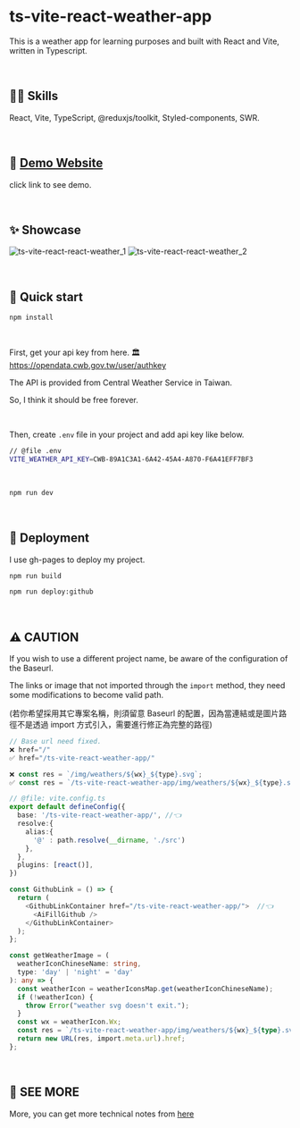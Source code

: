 # ts-vite-react-weather-app

This is a weather app for learning purposes and built with React and Vite, written in Typescript.

<br>

## 🐱‍🏍 Skills
React, Vite, TypeScript, @reduxjs/toolkit, Styled-components, SWR.

<br>

## 🚀 <a href="https://nilswg.github.io/ts-react-weather-app/">Demo Website</a>
click link to see demo.

<br>

## ✨ Showcase 
![ts-vite-react-react-weather_1](https://user-images.githubusercontent.com/64550861/212832292-dca37e44-5fde-4711-a806-ad2bbd3589e1.gif)
![ts-vite-react-react-weather_2](https://user-images.githubusercontent.com/64550861/212832300-af2d60f7-b0f5-4afd-b6b6-39642027cdde.gif)

<br>

## 🛫 Quick start

```bash
npm install
```

<br>

First, get your api key from here. 🏛 https://opendata.cwb.gov.tw/user/authkey

The API is provided from Central Weather Service in Taiwan.

So, I think it should be free forever.

<br>

Then, create `.env` file in your project and add api key like below.
```bash
// @file .env
VITE_WEATHER_API_KEY=CWB-89A1C3A1-6A42-45A4-A870-F6A41EFF7BF3
```

<br>

```bash
npm run dev
```

<br>

## 🚀 Deployment

I use gh-pages to deploy my project.

```bash
npm run build
```

```bash
npm run deploy:github
```

<br>

## ⚠ CAUTION

If you wish to use a different project name, be aware of the configuration of the Baseurl.

The links or image that not imported through the `import` method, they need some modifications to become valid path.

(若你希望採用其它專案名稱，則須留意 Baseurl 的配置，因為當連結或是圖片路徑不是透過 import 方式引入，需要進行修正為完整的路徑)

```js
// Base url need fixed.
❌ href="/"
✅ href="/ts-vite-react-weather-app/" 

❌ const res = `/img/weathers/${wx}_${type}.svg`;
✅ const res = `/ts-vite-react-weather-app/img/weathers/${wx}_${type}.svg`; 
```

```ts
// @file: vite.config.ts
export default defineConfig({
  base: '/ts-vite-react-weather-app/', //👈
  resolve:{
    alias:{
      '@' : path.resolve(__dirname, './src')
    },
  },
  plugins: [react()],
})
```

```ts
const GithubLink = () => {
  return (
    <GithubLinkContainer href="/ts-vite-react-weather-app/">  //👈 
      <AiFillGithub />
    </GithubLinkContainer>
  );
};

```

```ts
const getWeatherImage = (
  weatherIconChineseName: string,
  type: 'day' | 'night' = 'day'
): any => {
  const weatherIcon = weatherIconsMap.get(weatherIconChineseName);
  if (!weatherIcon) {
    throw Error("weather svg doesn't exit.");
  }
  const wx = weatherIcon.Wx;
  const res = `/ts-vite-react-weather-app/img/weathers/${wx}_${type}.svg`;  //👈 
  return new URL(res, import.meta.url).href;
};
```

<br>

## 🤔 SEE MORE
More, you can get more technical notes from <a href="https://gratis-number-79a.notion.site/ts-vite-react-weather-app-890e33ccc3d2486bb23ae58519950870">here</a>


